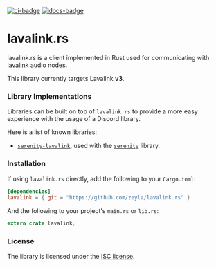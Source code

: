 [![ci-badge][]][ci] [![docs-badge][]][docs]

# lavalink.rs

lavalink.rs is a client implemented in Rust used for communicating with
[lavalink] audio nodes.

This library currently targets Lavalink **v3**.

### Library Implementations

Libraries can be built on top of `lavalink.rs` to provide a more easy experience
with the usage of a Discord library.

Here is a list of known libraries:

- [`serenity-lavalink`], used with the [`serenity`] library.

### Installation

If using `lavalink.rs` directly, add the following to your `Cargo.toml`:

```toml
[dependencies]
lavalink = { git = "https://github.com/zeyla/lavalink.rs" }
```

And the following to your project's `main.rs` or `lib.rs`:

```rust
extern crate lavalink;
```

### License

The library is licensed under the [ISC license][license].

[`serenity`]: https://github.com/serenity-rs/serenity
[`serenity-lavalink`]: https://github.com/serenity-rs/serenity-lavalink
[ci]: https://travis-ci.org/zeyla/lavalink.rs
[ci-badge]: https://travis-ci.org/zeyla/lavalink.rs.svg?branch=master
[docs]: https://docs.zeyla.me/lavalink
[docs-badge]: https://img.shields.io/badge/docs-online-5023dd.svg
[lavalink]: https://github.com/Frederikam/Lavalink
[license]: https://github.com/zeyla/lavalink.rs/blob/master/LICENSE.md
